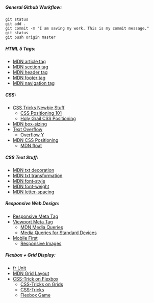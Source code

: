 ##### General Github Workflow:

```
git status
git add .
git commit -m "I am saving my work. This is my commit message."
git status
git push origin master
```

##### HTML 5 Tags:
  * [MDN article tag](https://developer.mozilla.org/en-US/docs/Web/HTML/Element/article)
  * [MDN section tag ](https://developer.mozilla.org/en-US/docs/Web/HTML/Element/section)
  * [MDN header tag](https://developer.mozilla.org/en-US/docs/Web/HTML/Element/header)
  * [MDN footer tag](https://developer.mozilla.org/en-US/docs/Web/HTML/Element/footer)
  * [MDN navigation tag](https://developer.mozilla.org/en-US/docs/Web/HTML/Element/nav)

##### CSS:
  * [CSS Tricks Newbie Stuff](https://css-tricks.com/little-css-stuff-newcomers-get-confused-about/)
	* [CSS Positioning 101](https://alistapart.com/article/css-positioning-101/)
	* [Holy Grail CSS Positioning](https://webdesign.tutsplus.com/tutorials/the-holy-grail-of-css-centering--cms-22114)
  * [MDN box-sizing](https://developer.mozilla.org/en-US/docs/Web/CSS/box-sizing)
  * [Text Overflow](https://developer.mozilla.org/en-US/docs/Web/CSS/text-overflow)
	* [Overflow Y](https://www.w3schools.com/cssref/tryit.asp?filename=trycss3_overflow-y)
  * [MDN CSS Positioning](https://developer.mozilla.org/en-US/docs/Web/CSS/position)
	* [MDN float](https://developer.mozilla.org/en-US/docs/Web/CSS/float)
##### CSS Text Stuff:
  * [MDN txt decoration](https://developer.mozilla.org/en-US/docs/Web/CSS/text-decoration)
  * [MDN txt transformation](https://developer.mozilla.org/en-US/docs/Web/CSS/text-transform)
  * [MDN font-style](https://developer.mozilla.org/en-US/docs/Web/CSS/font-style)
  * [MDN font-weight](https://developer.mozilla.org/en-US/docs/Web/CSS/font-weight)
  * [MDN letter-spacing](https://developer.mozilla.org/en-US/docs/Web/CSS/letter-spacing)
##### Responsive Web Design:
  * [Responsive Meta Tag](https://css-tricks.com/snippets/html/responsive-meta-tag/)
  * [Viewport Meta Tag](https://developer.mozilla.org/en-US/docs/Mozilla/Mobile/Viewport_meta_tag)
	* [MDN Media Queries](https://developer.mozilla.org/en-US/docs/Web/CSS/Media_Queries/Using_media_queries)
	* [Media Queries for Standard Devices](https://css-tricks.com/snippets/css/media-queries-for-standard-devices/)
  * [Mobile First](https://responsivedesign.is/strategy/page-layout/mobile-first/)
	* [Responsive Images](https://developer.mozilla.org/en-US/docs/Learn/HTML/Multimedia_and_embedding/Responsive_images)


##### Flexbox + Grid Display:
  * [fr Unit](https://alligator.io/css/css-grid-layout-fr-unit/)
  * [MDN Grid Layout](https://developer.mozilla.org/en-US/docs/Web/CSS/CSS_Grid_Layout/Relationship_of_Grid_Layout)
  * [CSS-Trick on Flexbox](https://css-tricks.com/snippets/css/a-guide-to-flexbox/)
	* [CSS-Tricks on Grids](https://css-tricks.com/snippets/css/css-grid-starter-layouts/)
	* [CSS-Tricks](	https://css-tricks.com/snippets/css/complete-guide-grid/)
	* [Flexbox Game](https://flexbox.webflow.com/)

